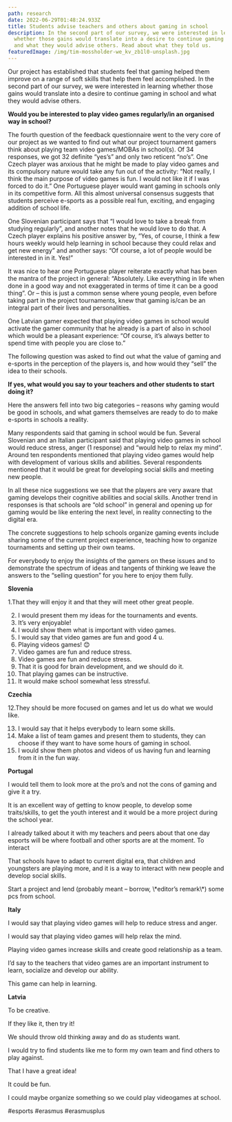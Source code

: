 ```yaml
---
path: research
date: 2022-06-29T01:48:24.933Z
title: Students advise teachers and others about gaming in school
description: In the second part of our survey, we were interested in learning
  whether those gains would translate into a desire to continue gaming in school
  and what they would advise others. Read about what they told us.
featuredImage: /img/tim-mossholder-we_kv_zb1l0-unsplash.jpg
---
```

Our project has established that students feel that gaming helped them improve on a range of soft skills that help them feel accomplished. In the second part of our survey, we were interested in learning whether those gains would translate into a desire to continue gaming in school and what they would advise others.

**Would you be interested to play video games regularly/in an organised way in school?**

The fourth question of the feedback questionnaire went to the very core of our project as we wanted to find out what our project tournament gamers think about playing team video games/MOBAs in school(s). Of 34 responses, we got 32 definite “yes’s” and only two reticent “no’s”. One Czech player was anxious that he might be made to play video games and its compulsory nature would take any fun out of the activity: “Not really, I think the main purpose of video games is fun. I would not like it if I was forced to do it.” One Portuguese player would want gaming in schools only in its competitive form. All this almost universal consensus suggests that students perceive e-sports as a possible real fun, exciting, and engaging addition of school life.

One Slovenian participant says that “I would love to take a break from studying regularly”, and another notes that he would love to do that. A Czech player explains his positive answer by, “Yes, of course, I think a few hours weekly would help learning in school because they could relax and get new energy” and another says: “Of course, a lot of people would be interested in in it. Yes!”

It was nice to hear one Portuguese player reiterate exactly what has been the mantra of the project in general: “Absolutely. Like everything in life when done in a good way and not exaggerated in terms of time it can be a good thing”. Or – this is just a common sense where young people, even before taking part in the project tournaments, knew that gaming is/can be an integral part of their lives and personalities.

One Latvian gamer expected that playing video games in school would activate the gamer community that he already is a part of also in school which would be a pleasant experience: “Of course, it’s always better to spend time with people you are close to.”

The following question was asked to find out what the value of gaming and e-sports in the perception of the players is, and how would they “sell” the idea to their schools.

**If yes, what would you say to your teachers and other students to start doing it?**

Here the answers fell into two big categories – reasons why gaming would be good in schools, and what gamers themselves are ready to do to make e-sports in schools a reality.

Many respondents said that gaming in school would be fun. Several Slovenian and an Italian participant said that playing video games in school would reduce stress, anger (1 response) and “would help to relax my mind”. Around ten respondents mentioned that playing video games would help with development of various skills and abilities. Several respondents mentioned that it would be great for developing social skills and meeting new people.

In all these nice suggestions we see that the players are very aware that gaming develops their cognitive abilities and social skills. Another trend in responses is that schools are “old school” in general and opening up for gaming would be like entering the next level, in reality connecting to the digital era.

The concrete suggestions to help schools organize gaming events include sharing some of the current project experience, teaching how to organize tournaments and setting up their own teams.

For everybody to enjoy the insights of the gamers on these issues and to demonstrate the spectrum of ideas and tangents of thinking we leave the answers to the “selling question” for you here to enjoy them fully.

**Slovenia**

1.That they will enjoy it and that they will meet other great people.

2. I would present them my ideas for the tournaments and events.
3. It’s very enjoyable!
4. I would show them what is important with video games.
5. I would say that video games are fun and good 4 u.
6. Playing videos games! 😊
7. Video games are fun and reduce stress.
8. Video games are fun and reduce stress.
9. That it is good for brain development, and we should do it.
10. That playing games can be instructive.
11. It would make school somewhat less stressful.

**Czechia**

12.They should be more focused on games and let us do what we would like.

13. I would say that it helps everybody to learn some skills.
14. Make a list of team games and present them to students, they can choose if they want to have some hours of gaming in school.
15. I would show them photos and videos of us having fun and learning from it in the fun way.

**Portugal**

I would tell them to look more at the pro’s and not the cons of gaming and give it a try.

It is an excellent way of getting to know people, to develop some traits/skills, to get the youth interest and it would be a more project during the school year.

I already talked about it with my teachers and peers about that one day esports will be where football and other sports are at the moment. To interact

That schools have to adapt to current digital era, that children and youngsters are playing more, and it is a way to interact with new people and develop social skills.

Start a project and lend (probably meant – borrow, \\\*editor’s remark\\\*) some pcs from school.

**Italy**

I would say that playing video games will help to reduce stress and anger.

I would say that playing video games will help relax the mind.

Playing video games increase skills and create good relationship as a team.

I’d say to the teachers that video games are an important instrument to learn, socialize and develop our ability.

This game can help in learning.

**Latvia**

To be creative.

If they like it, then try it!

We should throw old thinking away and do as students want.

I would try to find students like me to form my own team and find others to play against.

That I have a great idea!

It could be fun.

I could maybe organize something so we could play videogames at school.

#esports #erasmus #erasmusplus